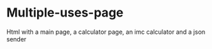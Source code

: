 # Multiple-uses-page
Html with a main page, a calculator page, an imc calculator and a json sender 
